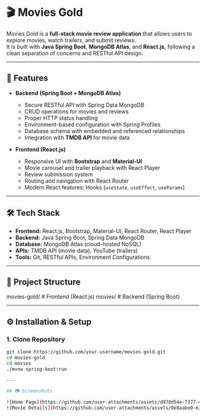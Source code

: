 # 🎬 Movies Gold

Movies Gold is a **full-stack movie review application** that allows users to explore movies, watch trailers, and submit reviews.  
It is built with **Java Spring Boot**, **MongoDB Atlas**, and **React.js**, following a clean separation of concerns and RESTful API design.

---

## 🚀 Features

- **Backend (Spring Boot + MongoDB Atlas)**
  - Secure RESTful API with Spring Data MongoDB
  - CRUD operations for movies and reviews
  - Proper HTTP status handling
  - Environment-based configuration with Spring Profiles
  - Database schema with embedded and referenced relationships
  - Integration with **TMDB API** for movie data

- **Frontend (React.js)**
  - Responsive UI with **Bootstrap** and **Material-UI**
  - Movie carousel and trailer playback with React Player
  - Review submission system
  - Routing and navigation with React Router
  - Modern React features: Hooks (`useState`, `useEffect`, `useParams`)

---

## 🛠️ Tech Stack

- **Frontend:** React.js, Bootstrap, Material-UI, React Router, React Player  
- **Backend:** Java Spring Boot, Spring Data MongoDB  
- **Database:** MongoDB Atlas (cloud-hosted NoSQL)  
- **APIs:** TMDB API (movie data), YouTube (trailers)  
- **Tools:** Git, RESTful APIs, Environment Configurations  

---

## 📂 Project Structure

movies-gold/ # Frontend (React.js)
movies/ # Backend (Spring Boot)


---

## ⚙️ Installation & Setup

### 1. Clone Repository
```bash
git clone https://github.com/your-username/movies-gold.git
cd movies-gold
cd movies
./mvnw spring-boot:run

---

## 📷 Screenshots

![Home Page](https://github.com/user-attachments/assets/d978d54e-7377-40c0-90d0-c66aeca266c0)
![Movie Details](https://github.com/user-attachments/assets/0e8aabe0-e3a2-4594-b100-992d557cef84)

